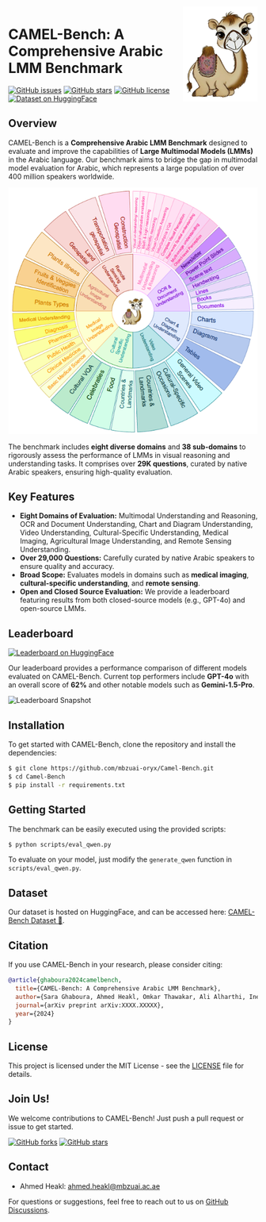 <img src='assets/icon3.png' align="right" width="30%" />

# CAMEL-Bench: A Comprehensive Arabic LMM Benchmark



[![GitHub issues](https://img.shields.io/github/issues/mbzuai-oryx/Camel-Bench)](https://github.com/mbzuai-oryx/Camel-Bench/issues) [![GitHub stars](https://img.shields.io/github/stars/mbzuai-oryx/Camel-Bench)](https://github.com/mbzuai-oryx/Camel-Bench/stargazers) [![GitHub license](https://img.shields.io/github/license/mbzuai-oryx/Camel-Bench)](https://github.com/mbzuai-oryx/Camel-Bench/blob/main/LICENSE) [![Dataset on HuggingFace](https://img.shields.io/badge/HuggingFace-Dataset-orange)](https://huggingface.co/collections/ahmedheakl/camel-bench-670750f3998395452cd3b7b1)

## Overview

CAMEL-Bench is a **Comprehensive Arabic LMM Benchmark** designed to evaluate and improve the capabilities of **Large Multimodal Models (LMMs)** in the Arabic language. Our benchmark aims to bridge the gap in multimodal model evaluation for Arabic, which represents a large population of over 400 million speakers worldwide.

![CAMEL-Bench Diversity](assets/CAMEL-B.png)

The benchmark includes **eight diverse domains** and **38 sub-domains** to rigorously assess the performance of LMMs in visual reasoning and understanding tasks. It comprises over **29K questions**, curated by native Arabic speakers, ensuring high-quality evaluation.

## Key Features

- **Eight Domains of Evaluation:** Multimodal Understanding and Reasoning, OCR and Document Understanding, Chart and Diagram Understanding, Video Understanding, Cultural-Specific Understanding, Medical Imaging, Agricultural Image Understanding, and Remote Sensing Understanding.
- **Over 29,000 Questions:** Carefully curated by native Arabic speakers to ensure quality and accuracy.
- **Broad Scope:** Evaluates models in domains such as **medical imaging**, **cultural-specific understanding**, and **remote sensing**.
- **Open and Closed Source Evaluation:** We provide a leaderboard featuring results from both closed-source models (e.g., GPT-4o) and open-source LMMs.

## Leaderboard

[![Leaderboard on HuggingFace](https://img.shields.io/badge/HuggingFace-Leaderboard-yellow)](https://huggingface.co/spaces/ahmedheakl/CAMEL-Bench-leaderboard)

Our leaderboard provides a performance comparison of different models evaluated on CAMEL-Bench. Current top performers include **GPT-4o** with an overall score of **62%** and other notable models such as **Gemini-1.5-Pro**.

![Leaderboard Snapshot](assets/eval-samples-figure.png)

## Installation

To get started with CAMEL-Bench, clone the repository and install the dependencies:

```sh
$ git clone https://github.com/mbzuai-oryx/Camel-Bench.git
$ cd Camel-Bench
$ pip install -r requirements.txt
```

## Getting Started

The benchmark can be easily executed using the provided scripts:

```sh
$ python scripts/eval_qwen.py
```

To evaluate on your model, just modify the `generate_qwen` function in `scripts/eval_qwen.py`. 

## Dataset

Our dataset is hosted on HuggingFace, and can be accessed here: [CAMEL-Bench Dataset 🤗](https://huggingface.co/collections/ahmedheakl/camel-bench-670750f3998395452cd3b7b1).

## Citation

If you use CAMEL-Bench in your research, please consider citing:

```bibtex
@article{ghaboura2024camelbench,
  title={CAMEL-Bench: A Comprehensive Arabic LMM Benchmark},
  author={Sara Ghaboura, Ahmed Heakl, Omkar Thawakar, Ali Alharthi, Ines Riahi, Abduljalil Saif, Jorma Laaksonen, Fahad S. Khan, Salman Khan, Rao M. Anwer},
  journal={arXiv preprint arXiv:XXXX.XXXXX},
  year={2024}
}
```


## License

This project is licensed under the MIT License - see the [LICENSE](LICENSE) file for details.

## Join Us!

We welcome contributions to CAMEL-Bench! Just push a pull request or issue to get started.


[![GitHub forks](https://img.shields.io/github/forks/mbzuai-oryx/Camel-Bench?style=social)](https://github.com/mbzuai-oryx/Camel-Bench/network/members)
[![GitHub stars](https://img.shields.io/github/stars/mbzuai-oryx/Camel-Bench?style=social)](https://github.com/mbzuai-oryx/Camel-Bench/stargazers)

## Contact
- Ahmed Heakl: [ahmed.heakl@mbzuai.ac.ae](mailto:ahmed.heakl@mbzuai.ac.ae)

For questions or suggestions, feel free to reach out to us on [GitHub Discussions](https://github.com/mbzuai-oryx/Camel-Bench/discussions).

